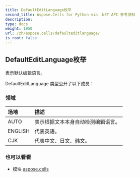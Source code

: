 ```yaml
---
title: DefaultEditLanguage枚举
second_title: Aspose.Cells for Python via .NET API 参考资料
description:
type: docs
weight: 1950
url: /zh/aspose.cells/defaulteditlanguage/
is_root: false
---
```

## DefaultEditLanguage枚举
表示默认编辑语言。



DefaultEditLanguage 类型公开了以下成员：

### 领域
|场地|描述|
| :- | :- |
| AUTO |表示根据文本本身自动检测编辑语言。|
| ENGLISH |代表英语。|
| CJK |代表中文、日文、韩文。|



### 也可以看看
* 模块 [aspose.cells](..)
